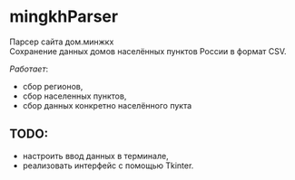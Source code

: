 # mingkhParser

Парсер сайта дом.минжкх\
Сохранение данных домов населённых пунктов России в формат CSV.

*Работает*:
  * сбор регионов,
  * сбор населенных пунктов,
  * сбор данных конкретно населённого пукта
  
  
## TODO:
  * настроить ввод данных в терминале,
  * реализовать интерфейс с помощью Tkinter.